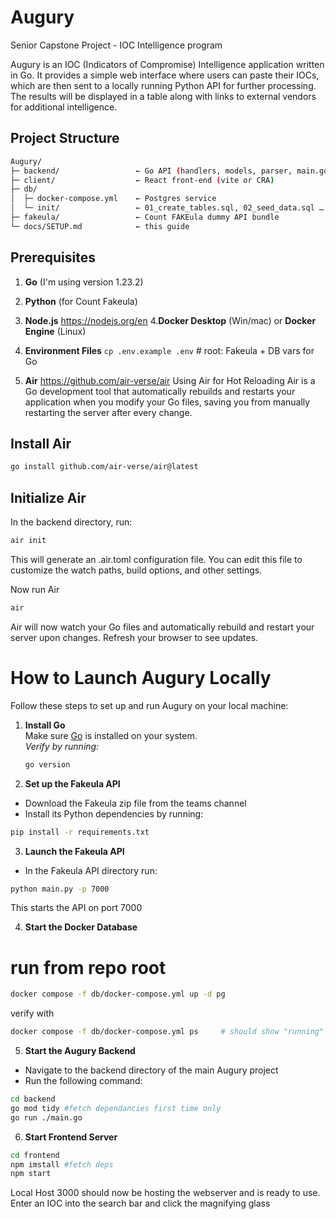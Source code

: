 # Augury

Senior Capstone Project - IOC Intelligence program

Augury is an IOC (Indicators of Compromise) Intelligence application written in Go. It provides a simple web interface where users can paste their IOCs, which are then sent to a locally running Python API for further processing.
The results will be displayed in a table along with links to external vendors for additional intelligence.

## Project Structure

```bash
Augury/
├─ backend/                 ← Go API (handlers, models, parser, main.go)
├─ client/                  ← React front‑end (vite or CRA)
├─ db/
│  ├─ docker-compose.yml    ← Postgres service
│  └─ init/                 ← 01_create_tables.sql, 02_seed_data.sql …
├─ fakeula/                 ← Count FAKEula dummy API bundle
└─ docs/SETUP.md            ← this guide 


```


## Prerequisites

1. **Go** (I'm using version 1.23.2)
2. **Python** (for Count Fakeula)
3. **Node.js** https://nodejs.org/en
4.**Docker Desktop** (Win/mac) or **Docker Engine** (Linux)
5. **Environment Files**
  `cp .env.example .env`               # root: Fakeula + DB vars for Go

6. **Air** https://github.com/air-verse/air
Using Air for Hot Reloading
Air is a Go development tool that automatically rebuilds and restarts your application when you modify your Go files, saving you from manually restarting the server after every change.

## Install Air

```bash
go install github.com/air-verse/air@latest
```

## Initialize Air

In the backend directory, run:

```bash
air init
```

This will generate an .air.toml configuration file. You can edit this file to customize the watch paths, build options, and other settings.

Now run Air

```bash
air
```

Air will now watch your Go files and automatically rebuild and restart your server upon changes. Refresh your browser to see updates.

# How to Launch Augury Locally

Follow these steps to set up and run Augury on your local machine:

1. **Install Go**  
   Make sure [Go](https://go.dev/dl/) is installed on your system.  
   _Verify by running:_

   ```bash
   go version
   ```

2. **Set up the Fakeula API**

- Download the Fakeula zip file from the teams channel
- Install its Python dependencies by running:

```bash
pip install -r requirements.txt
```

3. **Launch the Fakeula API**

- In the Fakeula API directory run:

```bash
python main.py -p 7000
```

This starts the API on port 7000

4. **Start the Docker Database**
# run from repo root
```bash
docker compose -f db/docker-compose.yml up -d pg
```
verify with
```bash 
docker compose -f db/docker-compose.yml ps     # should show "running"
```

5. **Start the Augury Backend**

- Navigate to the backend directory of the main Augury project
- Run the following command:

```bash
cd backend 
go mod tidy #fetch dependancies first time only
go run ./main.go
```


6. **Start Frontend Server**

```bash
cd frontend
npm imstall #fetch deps
npm start
```
Local Host 3000 should now be hosting the webserver and is ready to use.
Enter an IOC into the search bar and click the magnifying glass

